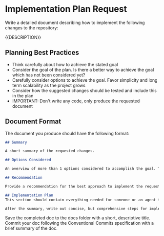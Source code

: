 # Implementation Plan Request
Write a detailed document describing how to implement the following changes to the repository:

{{DESCRIPTION}}

## Planning Best Practices
- Think carefully about how to achieve the stated goal
- Consider the goal of the plan. Is there a better way to achieve the goal which has not been considered yet?
- Carefully consider options to achieve the goal. Favor simplicity and long term scalability as the project grows
- Consider how the suggested changes should be tested and include this in the plan
- IMPORTANT: Don't write any code, only produce the requested document

## Document Format
The document you produce should have the following format:

```md
## Summary

A short summary of the requested changes.

## Options Considered

An overview of more than 1 options considered to accomplish the goal. This section should touch upon trade-offs and any other considerations for the different options presented

## Recommendation

Provide a recommendation for the best approach to implement the requested changes.

## Implementation Plan
This section should contain everything needed for someone or an agent to implement the plan. Start with a short, high level of the summary of the changes in the first paragraph to give an overview.

After the summary, write out concise, but comprehensive steps for implementing the change. For larger changes, the changes can broken down into phases, but only do this for very complex changes. Reference the specific files, classes, and functions that need to be added, modified, or deleted.
```

Save the completed doc to the docs folder with a short, descriptive title. Commit your doc following the Conventional Commits specification with a brief summary of the doc.
